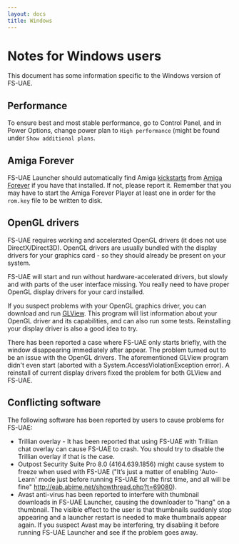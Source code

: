 ```yaml
---
layout: docs
title: Windows
---
```


# Notes for Windows users

This document has some information specific to the Windows version of FS-UAE.

## Performance

To ensure best and most stable performance, go to Control Panel, and in Power Options, change power plan to `High performance` (might be found under `Show additional plans`.

## Amiga Forever

FS-UAE Launcher should automatically find Amiga [kickstarts](kickstarts.md) from [Amiga Forever](amiga-forever.md) if you have that installed. If not, please report it. Remember that you may have to start the Amiga Forever Player at least one in order for the `rom.key` file to be written to disk.

## OpenGL drivers

FS-UAE requires working and accelerated OpenGL drivers (it does not use DirectX/Direct3D). OpenGL drivers are usually bundled with the display drivers for your graphics card - so they should already be present on your system.

FS-UAE will start and run without hardware-accelerated drivers, but slowly and with parts of the user interface missing. You really need to have proper OpenGL display drivers for your card installed.

If you suspect problems with your OpenGL graphics driver, you can download and run [GLView](http://www.realtech-vr.com/glview/). This program will list information about your OpenGL driver and its capabilities, and can also run some tests. Reinstalling your display driver is also a good idea to try.

There has been reported a case where FS-UAE only starts briefly, with the window disappearing immediately after appear. The problem turned out to be an issue with the OpenGL drivers. The aforementioned GLView program didn't even start (aborted with a System.AccessViolationException error). A reinstall of current display drivers fixed the problem for both GLView and FS-UAE.

## Conflicting software

The following software has been reported by users to cause problems for FS-UAE:

- Trillian overlay - It has been reported that using FS-UAE with Trillian chat overlay can cause FS-UAE to crash. You should try to disable the Trillian overlay if that is the case.
- Outpost Security Suite Pro 8.0 (4164.639.1856) might cause system to freeze when used with FS-UAE ("It’s just a matter of enabling 'Auto-Learn' mode just before running FS-UAE for the first time, and all will be fine" http://eab.abime.net/showthread.php?t=69080).
- Avast anti-virus has been reported to interfere with thumbnail downloads in FS-UAE Launcher, causing the downloader to "hang" on a thumbnail. The visible effect to the user is that thumbnails suddenly stop appearing and a launcher restart is needed to make thumbnails appear again. If you suspect Avast may be interfering, try disabling it before running FS-UAE Launcher and see if the problem goes away.
